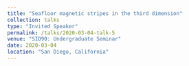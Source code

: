 ```yaml
---
title: "Seafloor magnetic stripes in the third dimension"
collection: talks
type: "Invited Speaker"
permalink: /talks/2020-03-04-talk-5
venue: "SIO90: Undergraduate Seminar"
date: 2020-03-04
location: "San Diego, California"
---
```

